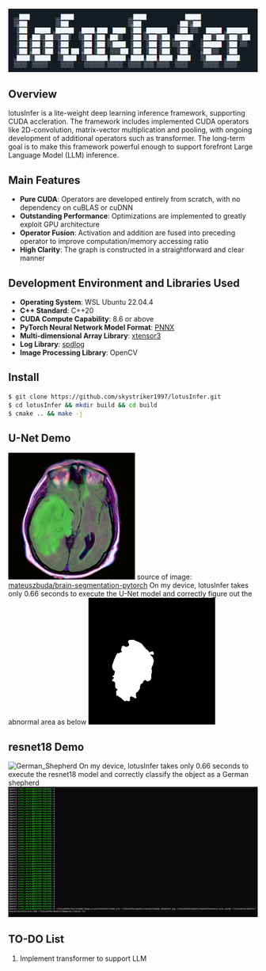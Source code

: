 ![logo](logo/logo.png)

## Overview

lotusInfer is a lite-weight deep learning inference framework, supporting CUDA accleration. The framework includes implemented CUDA operators like 2D-convolution, matrix-vector multiplication and pooling, with ongoing development of additional operators such as transformer. The long-term goal is to make this framework powerful enough to support forefront Large Language Model (LLM) inference.


## Main Features
- **Pure CUDA**: Operators are developed entirely from scratch, with no dependency on cuBLAS or cuDNN
- **Outstanding Performance**: Optimizations are implemented to greatly exploit GPU architecture
- **Operator Fusion**: Activation and addition are fused into preceding operator to improve computation/memory accessing ratio
- **High Clarity**: The graph is constructed in a straightforward and clear manner



## Development Environment and Libraries Used
- **Operating System**: WSL Ubuntu 22.04.4 
- **C++ Standard**: C++20
- **CUDA Compute Capability**: 8.6 or above
- **PyTorch Neural Network Model Format**: [PNNX](https://github.com/Tencent/ncnn/tree/master/tools/pnnx)
- **Multi-dimensional Array Library**: [xtensor3](https://xtensor.readthedocs.io/en/latest/)
- **Log Library**: [spdlog](https://github.com/gabime/spdlog)
- **Image Processing Library**: OpenCV


## Install
```bash
$ git clone https://github.com/skystriker1997/lotusInfer.git
$ cd lotusInfer && mkdir build && cd build
$ cmake .. && make -j
```

## U-Net Demo
![CT scan](models/unet/TCGA_CS_4944.png)
source of image: [mateuszbuda/brain-segmentation-pytorch](https://github.com/mateuszbuda/brain-segmentation-pytorch/raw/master/assets/TCGA_CS_4944.png)
On my device, lotusInfer takes only 0.66 seconds to execute the U-Net model and correctly figure out the abnormal area as below
![abnormal area](records/abnormal_organization.png)

## resnet18 Demo
![German_Shepherd](models/resnet/German_Shepherd.jpg) 
On my device, lotusInfer takes only 0.66 seconds to execute the resnet18 model and correctly classify the object as a German shepherd
![resnet18_speedtest](records/Recording_resnet_infer.gif) 

## TO-DO List
1. Implement transformer to support LLM




